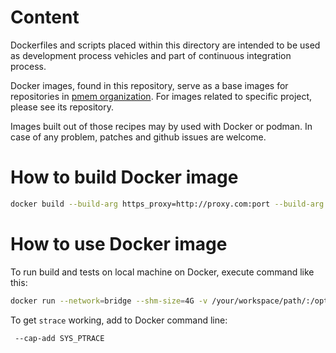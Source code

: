 # Content

Dockerfiles and scripts placed within this directory are intended to be used as
development process vehicles and part of continuous integration process.

Docker images, found in this repository, serve as a base images
for repositories in [pmem organization](https://github.com/pmem).
For images related to specific project, please see its repository.

Images built out of those recipes may by used with Docker or podman.
In case of any problem, patches and github issues are welcome.

# How to build Docker image

```sh
docker build --build-arg https_proxy=http://proxy.com:port --build-arg http_proxy=http://proxy.com:port -t pmem:fedora-34 -f ./Dockerfile.fedora-34 .
```

# How to use Docker image

To run build and tests on local machine on Docker, execute command like this:

```sh
docker run --network=bridge --shm-size=4G -v /your/workspace/path/:/opt/workspace:z -w /opt/workspace/ -e <env_var>=<value> -e PKG_CONFIG_PATH=/some/pkgconfig/paths -it pmem:fedora-34 /bin/bash
```

To get `strace` working, add to Docker command line:

```sh
 --cap-add SYS_PTRACE
```

